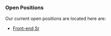 ### Open Positions

Our current open positions are located here are:

- [Front-end Sr](https://github.com/fdexfinancing/jobs/blob/master/frontend-sr.md)
